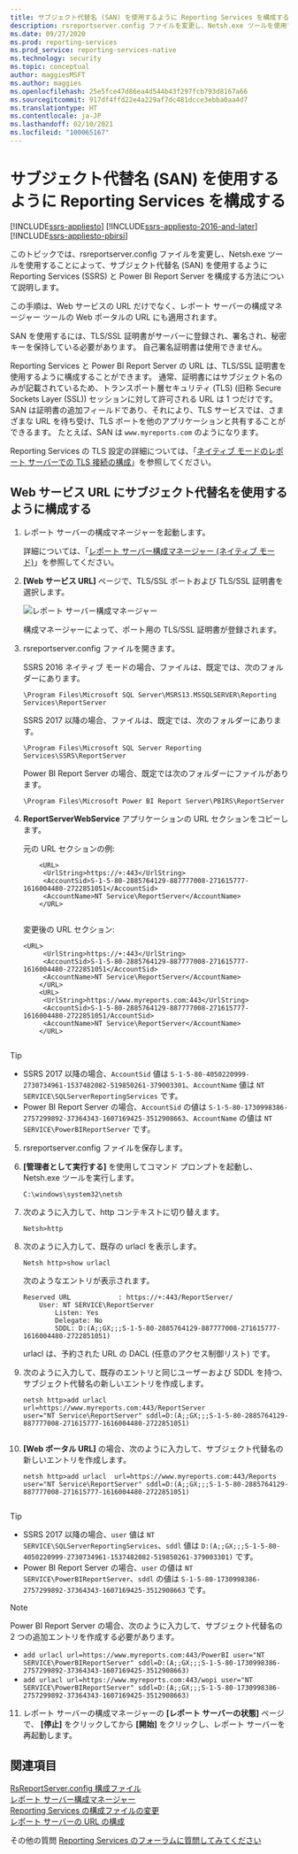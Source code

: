 ```yaml
---
title: サブジェクト代替名 (SAN) を使用するように Reporting Services を構成する | Microsoft Docs
description: rsreportserver.config ファイルを変更し、Netsh.exe ツールを使用することで、SAN を使用するように SQL Server Reporting Services と Power BI Report Server を構成する方法について説明します。
ms.date: 09/27/2020
ms.prod: reporting-services
ms.prod_service: reporting-services-native
ms.technology: security
ms.topic: conceptual
author: maggiesMSFT
ms.author: maggies
ms.openlocfilehash: 25e5fce47d86ea4d544b43f297fcb793d8167a66
ms.sourcegitcommit: 917df4ffd22e4a229af7dc481dcce3ebba0aa4d7
ms.translationtype: HT
ms.contentlocale: ja-JP
ms.lasthandoff: 02/10/2021
ms.locfileid: "100065167"
---
```

# <a name="configure-reporting-services-to-use-a-subject-alternative-name-san"></a>サブジェクト代替名 (SAN) を使用するように Reporting Services を構成する

[!INCLUDE[ssrs-appliesto](../../includes/ssrs-appliesto.md)] [!INCLUDE[ssrs-appliesto-2016-and-later](../../includes/ssrs-appliesto-2016-and-later.md)] [!INCLUDE[ssrs-appliesto-pbirsi](../../includes/ssrs-appliesto-pbirs.md)]

このトピックでは、rsreportserver.config ファイルを変更し、Netsh.exe ツールを使用することによって、サブジェクト代替名 (SAN) を使用するように Reporting Services (SSRS) と Power BI Report Server を構成する方法について説明します。

この手順は、Web サービスの URL だけでなく、レポート サーバーの構成マネージャー ツールの Web ポータルの URL にも適用されます。

SAN を使用するには、TLS/SSL 証明書がサーバーに登録され、署名され、秘密キーを保持している必要があります。 自己署名証明書は使用できません。

Reporting Services と Power BI Report Server の URL は、TLS/SSL 証明書を使用するように構成することができます。 通常、証明書にはサブジェクト名のみが記載されているため、トランスポート層セキュリティ (TLS) (旧称 Secure Sockets Layer (SSL)) セッションに対して許可される URL は 1 つだけです。 SAN は証明書の追加フィールドであり、それにより、TLS サービスでは、さまざまな URL を待ち受け、TLS ポートを他のアプリケーションと共有することができるます。 たとえば、SAN は `www.myreports.com` のようになります。

Reporting Services の TLS 設定の詳細については、「[ネイティブ モードのレポート サーバーでの TLS 接続の構成](../../reporting-services/security/configure-ssl-connections-on-a-native-mode-report-server.md)」を参照してください。  
  
## <a name="configure-to-use-a-subject-alternative-name-for-web-service-url"></a>Web サービス URL にサブジェクト代替名を使用するように構成する
  
1.  レポート サーバーの構成マネージャーを起動します。  
  
     詳細については、「[レポート サーバー構成マネージャー (ネイティブ モード)](../../reporting-services/install-windows/reporting-services-configuration-manager-native-mode.md)」を参照してください。  
  
2.  **[Web サービス URL]** ページで、TLS/SSL ポートおよび TLS/SSL 証明書を選択します。  
  
     ![レポート サーバー構成マネージャー](../../reporting-services/report-server-sharepoint/media/reportingservices-configurationmanager.png "レポート サーバー構成マネージャー")  
  
     構成マネージャーによって、ポート用の TLS/SSL 証明書が登録されます。  
  
3.  rsreportserver.config ファイルを開きます。  
  
     SSRS 2016 ネイティブ モードの場合、ファイルは、既定では、次のフォルダーにあります。  
  
    ```  
    \Program Files\Microsoft SQL Server\MSRS13.MSSQLSERVER\Reporting Services\ReportServer  
    ```  
  
     SSRS 2017 以降の場合、ファイルは、既定では、次のフォルダーにあります。  
  
    ```  
    \Program Files\Microsoft SQL Server Reporting Services\SSRS\ReportServer  
    ```  
    
     Power BI Report Server の場合、既定では次のフォルダーにファイルがあります。  
  
    ```  
    \Program Files\Microsoft Power BI Report Server\PBIRS\ReportServer  
    ```  
  
4.  **ReportServerWebService** アプリケーションの URL セクションをコピーします。
  
     元の URL セクションの例:  
  
    ```  
        <URL>  
         <UrlString>https://+:443</UrlString>  
         <AccountSid>S-1-5-80-2885764129-887777008-271615777-1616004480-2722851051</AccountSid>  
         <AccountName>NT Service\ReportServer</AccountName>  
        </URL>  
  
    ```  
  
     変更後の URL セクション:
  
    ```  
    <URL>  
         <UrlString>https://+:443</UrlString>  
         <AccountSid>S-1-5-80-2885764129-887777008-271615777-1616004480-2722851051</AccountSid>  
         <AccountName>NT Service\ReportServer</AccountName>  
        </URL>  
        <URL>  
         <UrlString>https://www.myreports.com:443</UrlString>  
         <AccountSid>S-1-5-80-2885764129-887777008-271615777-1616004480-2722851051/AccountSid>  
         <AccountName>NT Service\ReportServer</AccountName>  
        </URL>  
  
    ```  
  
  > [!TIP]  
>  * SSRS 2017 以降の場合、`AccountSid` 値は `S-1-5-80-4050220999-2730734961-1537482082-519850261-379003301`、`AccountName` 値は `NT SERVICE\SQLServerReportingServices` です。
>  * Power BI Report Server の場合、`AccountSid` の値は `S-1-5-80-1730998386-2757299892-37364343-1607169425-3512908663`、`AccountName` の値は `NT SERVICE\PowerBIReportServer` です。
  
5.  rsreportserver.config ファイルを保存します。  
  
6.  **[管理者として実行する]** を使用してコマンド プロンプトを起動し、Netsh.exe ツールを実行します。  
  
    ```  
    C:\windows\system32\netsh  
    ```  
  
7.  次のように入力して、http コンテキストに切り替えます。  
  
    ```  
    Netsh>http  
    ```  
  
8.  次のように入力して、既存の urlacl を表示します。
  
    ```  
    Netsh http>show urlacl  
    ```  
  
     次のようなエントリが表示されます。  
  
    ```  
    Reserved URL            : https://+:443/ReportServer/  
        User: NT SERVICE\ReportServer  
            Listen: Yes  
            Delegate: No  
            SDDL: D:(A;;GX;;;S-1-5-80-2885764129-887777008-271615777-1616004480-2722851051)  
    ```  
  
     urlacl は、予約された URL の DACL (任意のアクセス制御リスト) です。  
  
9. 次のように入力して、既存のエントリと同じユーザーおよび SDDL を持つ、サブジェクト代替名の新しいエントリを作成します。  
  
    ```  
    netsh http>add urlacl  url=https://www.myreports.com:443/ReportServer    
    user="NT Service\ReportServer" sddl=D:(A;;GX;;;S-1-5-80-2885764129-887777008-271615777-1616004480-2722851051)  
  
    ```  
  
10. **[Web ポータル URL]** の場合、次のように入力して、サブジェクト代替名の新しいエントリを作成します。

    ```  
    netsh http>add urlacl  url=https://www.myreports.com:443/Reports  
    user="NT Service\ReportServer" sddl=D:(A;;GX;;;S-1-5-80-2885764129-887777008-271615777-1616004480-2722851051)  
  
    ```  
> [!TIP]  
>  * SSRS 2017 以降の場合、`user` 値は `NT SERVICE\SQLServerReportingServices`、`sddl` 値は `D:(A;;GX;;;S-1-5-80-4050220999-2730734961-1537482082-519850261-379003301)` です。
>  * Power BI Report Server の場合、`user` の値は `NT SERVICE\PowerBIReportServer`、`sddl` の値は `S-1-5-80-1730998386-2757299892-37364343-1607169425-3512908663` です。

> [!NOTE]  
> Power BI Report Server の場合、次のように入力して、サブジェクト代替名の 2 つの追加エントリを作成する必要があります。
>  * `add urlacl url=https://www.myreports.com:443/PowerBI user="NT SERVICE\PowerBIReportServer" sddl=D:(A;;GX;;;S-1-5-80-1730998386-2757299892-37364343-1607169425-3512908663)`
>  * `add urlacl url=https://www.myreports.com:443/wopi user="NT SERVICE\PowerBIReportServer" sddl=D:(A;;GX;;;S-1-5-80-1730998386-2757299892-37364343-1607169425-3512908663)`

11. レポート サーバーの構成マネージャーの **[レポート サーバーの状態]** ページで、 **[停止]** をクリックしてから **[開始]** をクリックし、レポート サーバーを再起動します。  
  
## <a name="see-also"></a>関連項目

 [RsReportServer.config 構成ファイル](../../reporting-services/report-server/rsreportserver-config-configuration-file.md)   
 [レポート サーバー構成マネージャー](../../reporting-services/install-windows/reporting-services-configuration-manager-native-mode.md)   
 [Reporting Services の構成ファイルの変更](../../reporting-services/report-server/modify-a-reporting-services-configuration-file-rsreportserver-config.md)   
 [レポート サーバーの URL の構成](../../reporting-services/install-windows/configure-report-server-urls-ssrs-configuration-manager.md)

その他の質問 [Reporting Services のフォーラムに質問してみてください](https://go.microsoft.com/fwlink/?LinkId=620231)
